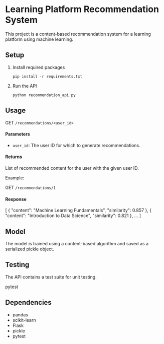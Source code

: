 # Learning Platform Recommendation System

This project is a content-based recommendation system for a learning platform using machine learning.

## Setup

1. Install required packages

   ```
   pip install -r requirements.txt
   ```

2. Run the API

   ```
   python recommendation_api.py
   ```

## Usage

GET `/recommendations/<user_id>`

#### Parameters

- `user_id`: The user ID for which to generate recommendations.

#### Returns

List of recommended content for the user with the given user ID.

Example:

GET `/recommendations/1`

#### Response

[
  {
    "content": "Machine Learning Fundamentals",
    "similarity": 0.857
  },
  {
    "content": "Introduction to Data Science",
    "similarity": 0.821
  },
  ...
]

## Model

The model is trained using a content-based algorithm and saved as a serialized pickle object.

## Testing

The API contains a test suite for unit testing.

pytest

## Dependencies

- pandas
- scikit-learn
- Flask
- pickle
- pytest
